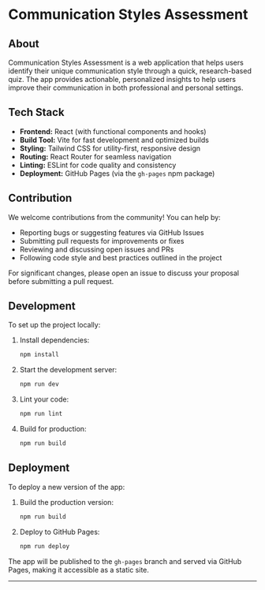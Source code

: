 # Communication Styles Assessment

## About

Communication Styles Assessment is a web application that helps users identify their unique communication style through a quick, research-based quiz. The app provides actionable, personalized insights to help users improve their communication in both professional and personal settings.

## Tech Stack

- **Frontend:** React (with functional components and hooks)
- **Build Tool:** Vite for fast development and optimized builds
- **Styling:** Tailwind CSS for utility-first, responsive design
- **Routing:** React Router for seamless navigation
- **Linting:** ESLint for code quality and consistency
- **Deployment:** GitHub Pages (via the `gh-pages` npm package)

## Contribution

We welcome contributions from the community! You can help by:

- Reporting bugs or suggesting features via GitHub Issues
- Submitting pull requests for improvements or fixes
- Reviewing and discussing open issues and PRs
- Following code style and best practices outlined in the project

For significant changes, please open an issue to discuss your proposal before submitting a pull request.

## Development

To set up the project locally:

1. Install dependencies:
   ```sh
   npm install
   ```
2. Start the development server:
   ```sh
   npm run dev
   ```
3. Lint your code:
   ```sh
   npm run lint
   ```
4. Build for production:
   ```sh
   npm run build
   ```

## Deployment

To deploy a new version of the app:

1. Build the production version:
   ```sh
   npm run build
   ```
2. Deploy to GitHub Pages:
   ```sh
   npm run deploy
   ```

The app will be published to the `gh-pages` branch and served via GitHub Pages, making it accessible as a static site.

---
